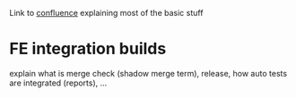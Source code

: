 ---
---

Link to [confluence](https://confluence.in.devexperts.com/pages/viewpage.action?pageId=278759331) explaining most of the basic stuff

# FE integration builds
explain what is merge check (shadow merge term), release, how auto tests are integrated (reports), ...

